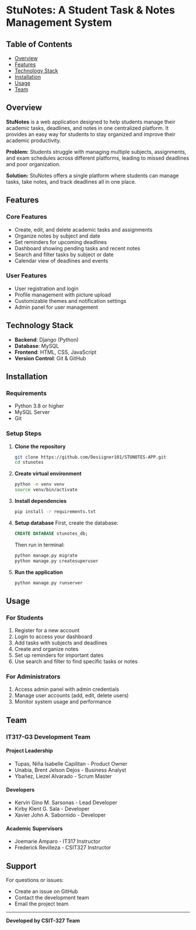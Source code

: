 # StuNotes: A Student Task & Notes Management System

## Table of Contents
- [Overview](#overview)
- [Features](#features)
- [Technology Stack](#technology-stack)
- [Installation](#installation)
- [Usage](#usage)
- [Team](#team)

## Overview

**StuNotes** is a web application designed to help students manage their academic tasks, deadlines, and notes in one centralized platform. It provides an easy way for students to stay organized and improve their academic productivity.

**Problem:** Students struggle with managing multiple subjects, assignments, and exam schedules across different platforms, leading to missed deadlines and poor organization.

**Solution:** StuNotes offers a single platform where students can manage tasks, take notes, and track deadlines all in one place.

## Features

### Core Features
- Create, edit, and delete academic tasks and assignments
- Organize notes by subject and date
- Set reminders for upcoming deadlines
- Dashboard showing pending tasks and recent notes
- Search and filter tasks by subject or date
- Calendar view of deadlines and events

### User Features
- User registration and login
- Profile management with picture upload
- Customizable themes and notification settings
- Admin panel for user management

## Technology Stack

- **Backend**: Django (Python)
- **Database**: MySQL
- **Frontend**: HTML, CSS, JavaScript
- **Version Control**: Git & GitHub

## Installation

### Requirements
- Python 3.8 or higher
- MySQL Server
- Git

### Setup Steps

1. **Clone the repository**
   ```bash
   git clone https://github.com/Desiigner101/STUNOTES-APP.git
   cd stunotes
   ```

2. **Create virtual environment**
   ```bash
   python -m venv venv
   source venv/bin/activate
   ```

3. **Install dependencies**
   ```bash
   pip install -r requirements.txt
   ```

4. **Setup database**
   First, create the database:
   ```sql
   CREATE DATABASE stunotes_db;
   ```
   Then run in terminal:
   ```bash
   python manage.py migrate
   python manage.py createsuperuser
   ```

6. **Run the application**
   ```bash
   python manage.py runserver
   ```
   
## Usage

### For Students
1. Register for a new account
2. Login to access your dashboard
3. Add tasks with subjects and deadlines
4. Create and organize notes
5. Set up reminders for important dates
6. Use search and filter to find specific tasks or notes

### For Administrators
1. Access admin panel with admin credentials
2. Manage user accounts (add, edit, delete users)
3. Monitor system usage and performance

## Team

### IT317-G3 Development Team

#### Project Leadership
- Tupas, Niña Isabelle Capilitan - Product Owner
- Unabia, Brent Jelson Dejos - Business Analyst
- Ybañez, Liezel Alvarado - Scrum Master

#### Developers
- Kervin Gino M. Sarsonas - Lead Developer
- Kirby Klent G. Sala - Developer
- Xavier John A. Sabornido - Developer

#### Academic Supervisors
- Joemarie Amparo - IT317 Instructor
- Frederick Revilleza - CSIT327 Instructor

## Support

For questions or issues:
- Create an issue on GitHub
- Contact the development team
- Email the project team

---

**Developed by CSIT-327 Team**
